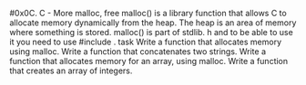 #0x0C. C - More malloc, free
malloc() is a library function that allows C to allocate memory dynamically from the heap. The heap is an area of memory where something is stored. malloc() is part of stdlib. h and to be able to use it you need to use #include <stdlib>.
task 
Write a function that allocates memory using malloc.
Write a function that concatenates two strings.
Write a function that allocates memory for an array, using malloc.
Write a function that creates an array of integers.


